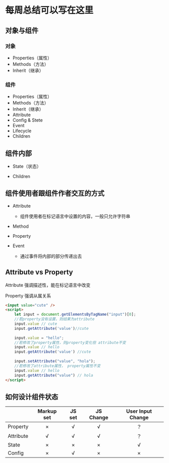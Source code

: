# 每周总结可以写在这里
## 对象与组件

### 对象

-   Properties（属性）
-   Methods（方法）
-   Inherit（继承）

### 组件

-   Properties（属性）
-   Methods（方法）
-   Inherit（继承）
-   Attribute
-   Config & Stete
-   Event
-   Lifecycle
-   Children



## 组件内部

-   State（状态）

-   Children



## 组件使用者跟组件作者交互的方式

-   Attribute
    -   组件使用者在标记语言中设置的内容，一般只允许字符串

-   Method

-   Property

-   Event
    -   通过事件将内部的部分传递出去



## Attribute vs Property

Attribute 强调描述性，能在标记语言中改变

Property 强调从属关系

````html
<input value="cute" />
<script>
	let input = document.getElementsByTagName("input")[0];
    //若property没有设置，则结果为attribute
    input.value // cute
    input.getAttribute('value')//cute
    
    input.value = "hello";
    //若修改了property属性，则property变化但 attribute不变
    input.value // hello
    input.getAttribute('value') //cute
    
    input.setAttribute("value", "hola");
    //若修改了attribute属性， property属性不变
    input.value // hello
    input.getAttribute("value") // hola
</script>

````



## 如何设计组件状态

|           | Markup set | JS  set | JS Change | User Input Change |
| --------- | :--------: | :-----: | :-------: | :---------------: |
| Property  |     ×      |    √    |     √     |        ？         |
| Attribute |     √      |    √    |     √     |        ？         |
| State     |     ×      |    ×    |     ×     |         √         |
| Config    |     ×      |    √    |     ×     |         ×         |




